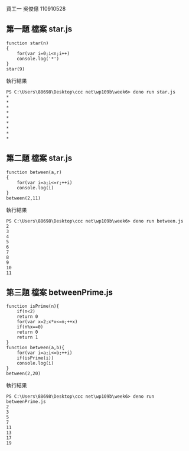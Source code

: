 資工一 吳俊億 110910528
## 第一題  檔案 star.js
```
function star(n)
{
    for(var i=0;i<n;i++)
    console.log('*')
}
star(9)
```
執行結果
```
PS C:\Users\88698\Desktop\ccc net\wp109b\week6> deno run star.js
*
*
*
*
*
*
*
*
*
```
## 第二題  檔案 star.js
```
function between(a,r)
{
    for(var i=a;i<=r;++i)
    console.log(i)
}
between(2,11)
```
執行結果
```
PS C:\Users\88698\Desktop\ccc net\wp109b\week6> deno run between.js
2
3
4
5
6
7
8
9
10
11
```
## 第三題  檔案 betweenPrime.js
```
function isPrime(n){
    if(n<2)
    return 0
    for(var x=2;x*x<=n;++x)
    if(n%x==0)
    return 0
    return 1
}
function between(a,b){
    for(var i=a;i<=b;++i)
    if(isPrime(i))
    console.log(i)
}
between(2,20)
```
執行結果
```
PS C:\Users\88698\Desktop\ccc net\wp109b\week6> deno run betweenPrime.js
2
3
5
7
11
13
17
19
```